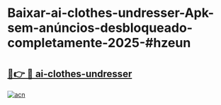 # Baixar-ai-clothes-undresser-Apk-sem-anúncios-desbloqueado-completamente-2025-#hzeun

# <h2><a href="https://ainizakaria.my?title=ai-clothes-undresser&ref=24M">🔗👉 🔴 ai-clothes-undresser</a></h2>

[![acn](https://github.com/user-attachments/assets/0f9c940e-d8b0-45ae-aac7-cd30a18b3e1c)](https://ainizakaria.my?title=ai-clothes-undresser&ref=24M)

